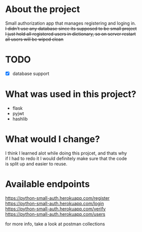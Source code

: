 # About the project

Small authorization app that manages registering and loging in.\
<del>I didn't use any database since its supposed to be small project\
I just hold all registered users in dictionary, so on server restart\
all users will be wiped clean</del>

# TODO

- [x] database support

# What was used in this project?

- flask
- pyjwt
- hashlib

# What would I change?

I think I learned alot while doing this projcet, and thats why \
if I had to redo it I would definitely make sure that the code\
is split up and easier to reuse.

# Available endpoints

https://python-small-auth.herokuapp.com/register \
https://python-small-auth.herokuapp.com/login \
https://python-small-auth.herokuapp.com/verify \
https://python-small-auth.herokuapp.com/users

for more info, take a look at postman collections
